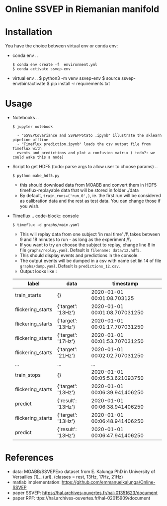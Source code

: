 Online SSVEP in Riemanian manifold
==================================

Installation
============
You have the choice between virtual env or conda env:

- conda env
   .. 

      $ conda env create -f  environment.yml
      $ conda activate ssvep-env

- virtual env
   ..
      $ python3 -m venv ssvep-env
      $ source ssvep-env/bin/activate
      $ pip install -r requirements.txt

Usage
======
- Notebooks
   .. 

      $ jupyter notebook
        
        - "SSVEPCovariance and SSVEPPotato .ipynb" illustrate the sklearn pipeline offline
        - "Timeflux prediction.ipynb" loads the csv output file from Timeflux with 
        events and predictions and plot a confusion matrix ( todo?: we could wake this a node)
- Script to get HDF5  (todo: parse args to allow user to choose params)
    .. 

      $ python make_hdf5.py

    - this should download data from MOABB and convert them in HDF5
   timeflux-replayable data that will be stored in folder ./data
    - By default, `train_runs=('run_0',)`, ie. the first run will be considered as 
    calibration data and the rest as test data. You can change those if you wish. 
    
- Timeflux
    .. code-block:: console

      $ timeflux -d graphs/main.yaml
      
    - This will replay data from one subject 'in real time'
      /!\ takes between 9 and 18 minutes to run - as long as the experiment /!\
    - If you want to try an choose the subject to replay, change line 8 in file
    `graphs/replay.yaml`. Default is `filename: data/12.hdf5`.
    - This should display events and predictions in the console.
    - The output events will be dumped in a csv with name set lin 14 of file
    `graphs/dump.yaml`.  Default is `predictions_12.csv`.
    -  Output looks like :

    
    | label           | data                     |timestamp                        |
    |-----------------|--------------------------|-------------------------------- |
    |train_starts     | {}                       | 2020-01-01 00:01:08.703125      |
    |flickering_starts | {'target': '13Hz'}       | 2020-01-01 00:01:08.707031250   |
    |flickering_starts | {'target': '13Hz'}       | 2020-01-01 00:01:17.707031250   |
    |flickering_starts | {'target': '17Hz'}       | 2020-01-01 00:01:53.707031250   |
    |flickering_starts | {'target': '21Hz'}       | 2020-01-01 00:02:02.707031250   |
    |...              |  ...                     |  ...                            |
    |train_stops      | {}                       | 2020-01-01 00:05:53.621093750   |
    | flickering_starts| {'target': '13Hz'}       | 2020-01-01 00:06:39.941406250   |
    |predict          |{'result': '13Hz'}        | 2020-01-01 00:06:38.941406250   |
    |flickering_starts | {'target': '13Hz'}       | 2020-01-01 00:06:48.941406250   |
    |predict          |{'result': '13Hz'}        | 2020-01-01 00:06:47.941406250   |



References
===========
- data: MOABB/SSVEPExo dataset from E. Kalunga PhD in University of Versailles [1]_. (url). (classes = rest, 13Hz, 17Hz, 21Hz)
- matlab implementation: https://github.com/emmanuelkalunga/Online-SSVEP
- paper SSVEP: https://hal.archives-ouvertes.fr/hal-01351623/document
- paper RPF: ttps://hal.archives-ouvertes.fr/hal-02015909/document
